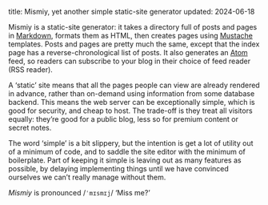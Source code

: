 title: Mismiy, yet another simple static-site generator
updated: 2024-06-18

Mismiy is a static-site generator: it takes a directory full of posts
and pages in [Markdown], formats them as HTML, then creates
pages using [Mustache] templates. Posts and pages are pretty
much the same, except that the index page has a reverse-chronological
list of posts. It also generates an [Atom] feed, so readers can
subscribe to your blog in their choice of feed reader (RSS reader).

A ‘static’ site means that all the pages people can view are already
rendered in advance, rather than on-demand using information from some
database backend. This means the web server can be exceptionally
simple, which is good for security, and cheap to host. The trade-off is
they treat all visitors equally: they’re good for a public blog, less so
for premium content or secret notes.

The word ‘simple’ is a bit slippery, but the intention is get a lot of
utility out of a minimum of code, and to saddle the site editor with
the minimum of boilerplate. Part of keeping it simple is leaving out as
many features as possible, by delaying implementing things until we
have convinced ourselves we can’t really manage without them.

_Mismiy_ is pronounced /<code>ˈmɪsmɪj</code>/ ‘Miss me?’


[Atom]: https://datatracker.ietf.org/doc/html/rfc4287
[markdown]: https://commonmark.org
[mustache]: http://mustache.github.io
